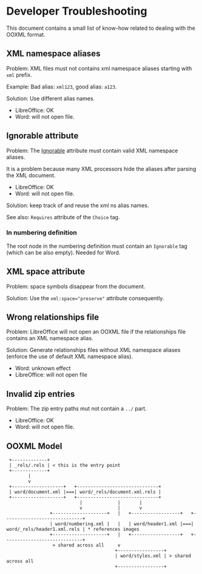 # Developer Troubleshooting

This document contains a small list of know-how related to dealing with the OOXML format.


## XML namespace aliases

Problem: XML files must not contains xml namespace aliases starting with `xml` prefix.

Example: Bad alias: `xml123`, good alias: `a123`.

Solution: Use different alias names.

- LibreOffice: OK
- Word: will not open file.


## Ignorable attribute

Problem: The [Ignorable](https://docs.microsoft.com/en-us/dotnet/framework/wpf/advanced/mc-ignorable-attribute) attribute must contain valid XML namespace aliases.

It is a problem because many XML processors hide the aliases after parsing the XML document.

- LibreOffice: OK
- Word: will not open file.

Solution: keep track of and reuse the xml ns alias names.

See also: `Requires` attribute of the `Choice` tag.


### In numbering definition

The root node in the numbering definition must contain an `Ignorable` tag (which can be also empty). Needed for Word.


## XML space attribute

Problem: space symbols disappear from the document.

Solution: Use the `xml:space="preserve"` attribute consequently.


## Wrong relationships file

Problem: LibreOffice will not open an OOXML file if the relationships file contains an XML namespace alias.

Solution: Generate relationships files without XML namespace aliases (enforce the use of default XML namespace alias).

- Word: unknown effect
- LibreOffice: will not open file


## Invalid zip entries

Problem: The zip entry paths mut not contain a `../` part.

- LibreOffice: OK
- Word: will not open file.



## OOXML Model

```
 +-------------+
 | _rels/.rels | < this is the entry point
 +-------------+
        |
        v
 +-------------------+   +------------------------------+
 | word/document.xml |===| word/_rels/document.xml.rels |
 +-------------------+   +------------------------------+
                           |             |       |
                           v             |       v
                +--------------------+   |   +------------------+   +-----------------------------+
                | word/numbering.xml |   |   | word/header1.xml |===| word/_rels/header1.xml.rels | * references images
                +--------------------+   |   +------------------+   +-----------------------------+
                 > shared across all     v
                                        +-----------------+
                                        | word/styles.xml | > shared across all
                                        +-----------------+

```
